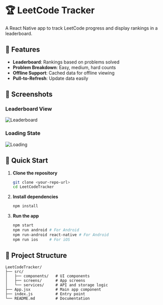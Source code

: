# 🏆 LeetCode Tracker

A React Native app to track LeetCode progress and display rankings in a leaderboard.

## 📱 Features

- **Leaderboard**: Rankings based on problems solved
- **Problem Breakdown**: Easy, medium, hard counts
- **Offline Support**: Cached data for offline viewing
- **Pull-to-Refresh**: Update data easily

## 🎯 Screenshots

### Leaderboard View

![Leaderboard](https://via.placeholder.com/300x600/1e1e2f/00ff00?text=Leaderboard)

### Loading State

![Loading](https://via.placeholder.com/300x600/1e1e2f/00ff00?text=Loading)

## 🚀 Quick Start

1. **Clone the repository**

   ```bash
   git clone <your-repo-url>
   cd LeetCodeTracker
   ```

2. **Install dependencies**

   ```bash
   npm install
   ```

3. **Run the app**
   ```bash
   npm start
   npm run android # For Android
   npm run-android react-native # For Android
   npm run ios     # For iOS
   ```

## 📁 Project Structure

```
LeetCodeTracker/
├── src/
│   ├── components/   # UI components
│   ├── screens/      # App screens
│   └── services/     # API and storage logic
├── App.jsx           # Main app component
├── index.js          # Entry point
└── README.md         # Documentation
```
